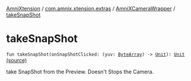 [AmniXtension](../../index.md) / [com.amnix.xtension.extras](../index.md) / [AmniXCameraWrapper](index.md) / [takeSnapShot](./take-snap-shot.md)

# takeSnapShot

`fun takeSnapShot(onSnapShotClicked: (yuv: `[`ByteArray`](https://kotlinlang.org/api/latest/jvm/stdlib/kotlin/-byte-array/index.html)`) -> `[`Unit`](https://kotlinlang.org/api/latest/jvm/stdlib/kotlin/-unit/index.html)`): `[`Unit`](https://kotlinlang.org/api/latest/jvm/stdlib/kotlin/-unit/index.html) [(source)](https://github.com/AmniX/AmniXTension/tree/master/AmniXtension/src/main/java/com/amnix/xtension/extras/AmniXCameraWrapper.kt#L53)

take SnapShot from the Preview. Doesn't Stops the Camera.

